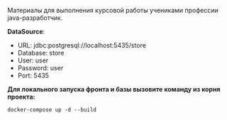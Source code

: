 Материалы для выполнения курсовой работы учениками профессии java-разработчик. 

**DataSource**:
- URL: jdbc:postgresql://localhost:5435/store
- Database: store
- User: user
- Password: user
- Port: 5435

**Для локального запуска фронта и базы вызовите команду из корня проекта:**
```
docker-compose up -d --build
```